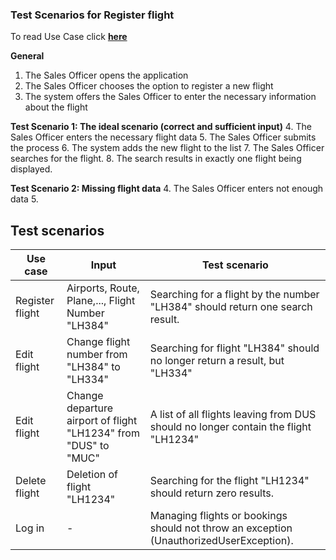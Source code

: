 ### **Test Scenarios for Register flight**

To read Use Case click [**here**]( ../../UseCasesSalesOfficer.md )

**General**

1. The Sales Officer opens the application
2. The Sales Officer chooses the option to register a new flight
3. The system offers the Sales Officer to enter the necessary information about the flight

**Test Scenario 1: The ideal scenario (correct and sufficient input)**
4. The Sales Officer enters the necessary flight data
5. The Sales Officer submits the process
6. The system adds the new flight to the list
7. The Sales Officer searches for the flight.
8. The search results in exactly one flight being displayed.

**Test Scenario 2: Missing flight data**
4. The Sales Officer enters not enough data
5. 

## Test scenarios
| Use case | Input | Test scenario |
| --- | --- | --- |
| Register flight | Airports, Route, Plane,..., Flight Number "LH384" | Searching for a flight by the number "LH384" should return one search result. |
| Edit flight | Change flight number from "LH384" to "LH334" | Searching for flight "LH384" should no longer return a result, but "LH334" |
| Edit flight | Change departure airport of flight "LH1234" from "DUS" to "MUC" | A list of all flights leaving from DUS should no longer contain the flight "LH1234" |
| Delete flight | Deletion of flight "LH1234" | Searching for the flight "LH1234" should return zero results. |
| Log in | - | Managing flights or bookings should not throw an exception (UnauthorizedUserException). |
